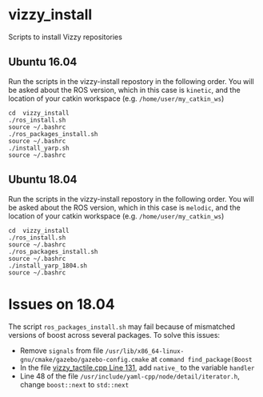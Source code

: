 # vizzy_install
Scripts to install Vizzy repositories

## Ubuntu 16.04

Run the scripts in the vizzy-install repostory in the following order. You will be asked about the ROS version, which in this case is `kinetic`, and the location of your catkin workspace (e.g. `/home/user/my_catkin_ws`)

    cd  vizzy_install
    ./ros_install.sh
    source ~/.bashrc
    ./ros_packages_install.sh
    source ~/.bashrc
    ./install_yarp.sh
    source ~/.bashrc

## Ubuntu 18.04

Run the scripts in the vizzy-install repostory in the following order. You will be asked about the ROS version, which in this case is `melodic`, and the location of your catkin workspace (e.g. `/home/user/my_catkin_ws`)

    cd  vizzy_install
    ./ros_install.sh
    source ~/.bashrc
    ./ros_packages_install.sh
    source ~/.bashrc
    ./install_yarp_1804.sh
    source ~/.bashrc
 # Issues on 18.04
The script `ros_packages_install.sh` may fail because of mismatched versions of boost across several packages. To solve this issues:
* Remove `signals` from file `/usr/lib/x86_64-linux-gnu/cmake/gazebo/gazebo-config.cmake` at `command find_package(Boost`
* In the file [vizzy_tactile.cpp Line 131](https://github.com/vislab-tecnico-lisboa/vizzy_tactile_drivers/blob/master/vizzy_tactile/src/vizzy_tactile.cpp#L131), add `native_` to the variable `handler`
* Line 48 of the file `/usr/include/yaml-cpp/node/detail/iterator.h`, change `boost::next` to `std::next`
